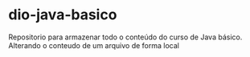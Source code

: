 # dio-java-basico
Repositorio para armazenar todo o conteúdo do curso de Java básico.
Alterando o conteudo de um arquivo de forma local